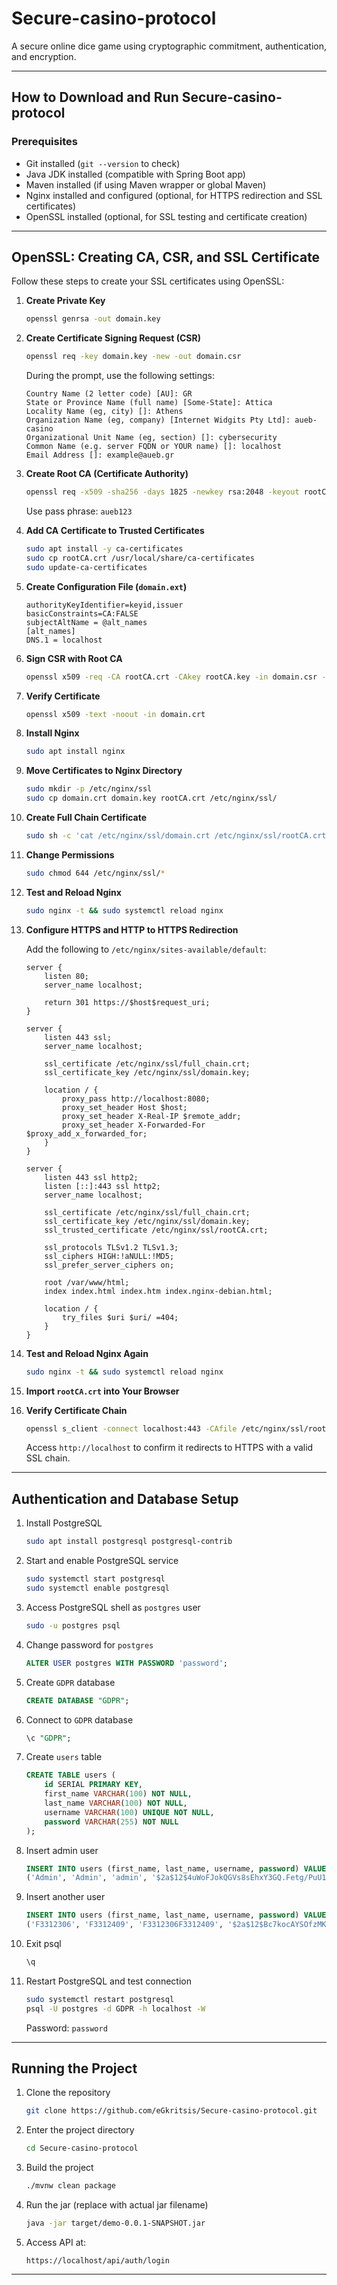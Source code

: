 # Secure-casino-protocol

A secure online dice game using cryptographic commitment, authentication, and encryption.

---

## How to Download and Run Secure-casino-protocol

### Prerequisites

- Git installed (`git --version` to check)
- Java JDK installed (compatible with Spring Boot app)
- Maven installed (if using Maven wrapper or global Maven)
- Nginx installed and configured (optional, for HTTPS redirection and SSL certificates)
- OpenSSL installed (optional, for SSL testing and certificate creation)

---

## OpenSSL: Creating CA, CSR, and SSL Certificate

Follow these steps to create your SSL certificates using OpenSSL:

1. **Create Private Key**

   ```bash
   openssl genrsa -out domain.key
   ```

2. **Create Certificate Signing Request (CSR)**

   ```bash
   openssl req -key domain.key -new -out domain.csr
   ```

   During the prompt, use the following settings:

   ```
   Country Name (2 letter code) [AU]: GR
   State or Province Name (full name) [Some-State]: Attica
   Locality Name (eg, city) []: Athens
   Organization Name (eg, company) [Internet Widgits Pty Ltd]: aueb-casino
   Organizational Unit Name (eg, section) []: cybersecurity
   Common Name (e.g. server FQDN or YOUR name) []: localhost
   Email Address []: example@aueb.gr
   ```

3. **Create Root CA (Certificate Authority)**

   ```bash
   openssl req -x509 -sha256 -days 1825 -newkey rsa:2048 -keyout rootCA.key -out rootCA.crt
   ```

   Use pass phrase: `aueb123`

4. **Add CA Certificate to Trusted Certificates**

   ```bash
   sudo apt install -y ca-certificates
   sudo cp rootCA.crt /usr/local/share/ca-certificates
   sudo update-ca-certificates
   ```

5. **Create Configuration File (`domain.ext`)**

   ```text
   authorityKeyIdentifier=keyid,issuer
   basicConstraints=CA:FALSE
   subjectAltName = @alt_names
   [alt_names]
   DNS.1 = localhost
   ```

6. **Sign CSR with Root CA**

   ```bash
   openssl x509 -req -CA rootCA.crt -CAkey rootCA.key -in domain.csr -out domain.crt -days 365 -CAcreateserial -extfile domain.ext
   ```

7. **Verify Certificate**

   ```bash
   openssl x509 -text -noout -in domain.crt
   ```

8. **Install Nginx**

   ```bash
   sudo apt install nginx
   ```

9. **Move Certificates to Nginx Directory**

   ```bash
   sudo mkdir -p /etc/nginx/ssl
   sudo cp domain.crt domain.key rootCA.crt /etc/nginx/ssl/
   ```

10. **Create Full Chain Certificate**

    ```bash
    sudo sh -c 'cat /etc/nginx/ssl/domain.crt /etc/nginx/ssl/rootCA.crt > /etc/nginx/ssl/full_chain.crt'
    ```

11. **Change Permissions**

    ```bash
    sudo chmod 644 /etc/nginx/ssl/*
    ```

12. **Test and Reload Nginx**

    ```bash
    sudo nginx -t && sudo systemctl reload nginx
    ```

13. **Configure HTTPS and HTTP to HTTPS Redirection**

    Add the following to `/etc/nginx/sites-available/default`:

    ```nginx
    server {
        listen 80;
        server_name localhost;

        return 301 https://$host$request_uri;
    }

    server {
        listen 443 ssl;
        server_name localhost;

        ssl_certificate /etc/nginx/ssl/full_chain.crt;
        ssl_certificate_key /etc/nginx/ssl/domain.key;

        location / {
            proxy_pass http://localhost:8080;
            proxy_set_header Host $host;
            proxy_set_header X-Real-IP $remote_addr;
            proxy_set_header X-Forwarded-For $proxy_add_x_forwarded_for;
        }
    }

    server {
        listen 443 ssl http2;
        listen [::]:443 ssl http2;
        server_name localhost;

        ssl_certificate /etc/nginx/ssl/full_chain.crt;
        ssl_certificate_key /etc/nginx/ssl/domain.key;
        ssl_trusted_certificate /etc/nginx/ssl/rootCA.crt;

        ssl_protocols TLSv1.2 TLSv1.3;
        ssl_ciphers HIGH:!aNULL:!MD5;
        ssl_prefer_server_ciphers on;

        root /var/www/html;
        index index.html index.htm index.nginx-debian.html;

        location / {
            try_files $uri $uri/ =404;
        }
    }
    ```

14. **Test and Reload Nginx Again**

    ```bash
    sudo nginx -t && sudo systemctl reload nginx
    ```

15. **Import `rootCA.crt` into Your Browser**

16. **Verify Certificate Chain**

    ```bash
    openssl s_client -connect localhost:443 -CAfile /etc/nginx/ssl/rootCA.crt
    ```

    Access `http://localhost` to confirm it redirects to HTTPS with a valid SSL chain.

---

## Authentication and Database Setup

1. Install PostgreSQL

   ```bash
   sudo apt install postgresql postgresql-contrib
   ```

2. Start and enable PostgreSQL service

   ```bash
   sudo systemctl start postgresql
   sudo systemctl enable postgresql
   ```

3. Access PostgreSQL shell as `postgres` user

   ```bash
   sudo -u postgres psql
   ```

4. Change password for `postgres`

   ```sql
   ALTER USER postgres WITH PASSWORD 'password';
   ```

5. Create `GDPR` database

   ```sql
   CREATE DATABASE "GDPR";
   ```

6. Connect to `GDPR` database

   ```sql
   \c "GDPR";
   ```

7. Create `users` table

   ```sql
   CREATE TABLE users (
       id SERIAL PRIMARY KEY,
       first_name VARCHAR(100) NOT NULL,
       last_name VARCHAR(100) NOT NULL,
       username VARCHAR(100) UNIQUE NOT NULL,
       password VARCHAR(255) NOT NULL
   );
   ```

8. Insert admin user

   ```sql
   INSERT INTO users (first_name, last_name, username, password) VALUES
   ('Admin', 'Admin', 'admin', '$2a$12$4uWoFJokQGVs8sEhxY3GQ.Fetg/PuU1jKnk6.bcLfRPekEnk66atK');
   ```

9. Insert another user

   ```sql
   INSERT INTO users (first_name, last_name, username, password) VALUES
   ('F3312306', 'F3312409', 'F3312306F3312409', '$2a$12$Bc7kocAYSOfzMK.86SSV1u4SnDrJZcH509cfkqWYFrlzCUYIfkrbS');
   ```

10. Exit psql

    ```sql
    \q
    ```

11. Restart PostgreSQL and test connection

    ```bash
    sudo systemctl restart postgresql
    psql -U postgres -d GDPR -h localhost -W
    ```

    Password: `password`

---

## Running the Project

1. Clone the repository

   ```bash
   git clone https://github.com/eGkritsis/Secure-casino-protocol.git
   ```

2. Enter the project directory

   ```bash
   cd Secure-casino-protocol
   ```

3. Build the project

   ```bash
   ./mvnw clean package
   ```

4. Run the jar (replace with actual jar filename)

   ```bash
   java -jar target/demo-0.0.1-SNAPSHOT.jar
   ```

5. Access API at:

   ```
   https://localhost/api/auth/login
   ```

---